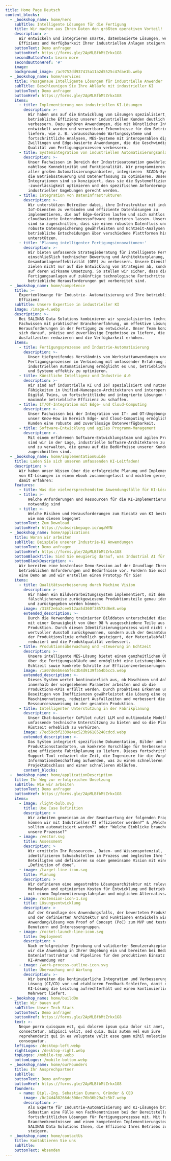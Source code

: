 ```yaml
---
title: Home Page Deutsch
content_blocks:
  - _bookshop_name: home/hero
    subTitle: Intelligente Lösungen für die Fertigung
    title: Wir machen aus Ihren Daten den größten operativen Vorteil!
    description: >-
      Wir entwickeln und integrieren smarte, datenbasierte Lösungen, welche die
      Effizienz und Verfügbarkeit Ihrer industriellen Anlagen steigern.
    buttonText: Demo anfragen
    buttonHref: https://forms.gle/2ApMLBfbMtZrkx1G8
    secondButtonText: Learn more
    secondButtonHref: '#'
    image:
    background_image: /ac9752dd937415a11a2d5525c47dae1b.webp
  - _bookshop_name: home/services
    title: Passgenaue Intelligente Lösungen für industrielle Anwender
    subTitle: Beschleunigen Sie Ihre Abläufe mit industrieller KI
    buttonText: Demo anfragen
    buttonHref: https://forms.gle/2ApMLBfbMtZrkx1G8
    items:
      - title: Implementierung von industriellen KI-Lösungen
        description: >-
          Wir haben uns auf die Entwicklung von Lösungen spezialisiert, die die
          betriebliche Effizienz unserer industriellen Kunden deutlich
          verbessern. Dazu gehören Anwendungen, die mit künstlicher Intelligenz
          entwickelt wurden und verwertbare Erkenntnisse für den Betrieb
          liefern, wie z. B. vorausschauende Wartungssysteme und
          fortschrittliche Analysen, MES-Systeme mit interoperablen digitalen
          Zwillingen und Edge-basierte Anwendungen, die die Geschwindigkeit und
          Qualität von Fertigungsprozessen verbessern.
      - title: Systemintegration von industriellen Automatisierungsanlagen
        description: >-
          Unser Fachwissen im Bereich der Industrieautomation gewährleistet
          nahtlose Konnektivität und Funktionalität. Wir programmieren die SPS
          aller großen Automatisierungsanbieter, integrieren  SCADA-Systeme, um
          die Betriebssteuerung und Datenerfassung zu optimieren. Unsere
          Integrationen sind so konzipiert, dass sie die Systemeffizienz und
          -zuverlässigkeit optimieren und den spezifischen Anforderungen
          industrieller Umgebungen gerecht werden.
      - title: Integration von Dateninfrastrukturen
        description: >-
          Wir unterstützen Betreiber dabei, ihre Infrastruktur mit industriellen
          IoT-Diensten zu verbinden und effiziente Datenlösungen zu
          implementieren, die auf Edge-Geräten laufen und sich nahtlos in
          cloudbasierte Unternehmenssoftware integrieren lassen. Unsere Lösungen
          sind so zugeschnitten, dass sie einen robusten Datenfluss und eine
          robuste Datenspeicherung gewährleisten und Echtzeit-Analysen und
          betriebliche Entscheidungen über verschiedene Plattformen hinweg
          unterstützen.
      - title: 'Planung intelligenter Fertigungsinnovationen:'
        description: >-
          Wir bieten umfassende Strategieberatung für intelligente Fertigung,
          einschließlich technischer Bewertung und Architekturplanung, um die
          Gesamtanlageneffektivität (OEE) zu verbessern. Unsere Dienstleistungen
          zielen nicht nur auf die Entwicklung von Strategien ab, sondern auch
          auf deren wirksame Umsetzung. So stellen wir sicher, dass die
          Fertigungsanlagen auf zukünftige technologische Fortschritte und
          betriebliche Herausforderungen gut vorbereitet sind.
  - _bookshop_name: home/competence
    title: >-
      Expertenlösunge für Industrie- Automatisierung und Ihre betriebliche
      Effizienz
    subTitle: Unsere Expertise in industrieller KI
    image: /image-4.webp
    description: >-
      Bei SALINAS Data Solutions kombinieren wir spezialisiertes technisches
      Fachwissen mit praktischer Branchenerfahrung, um effektive Lösungen für
      Herausforderungen in der Fertigung zu entwickeln. Unser Team konzentriert
      sich darauf, präzise und zuverlässige Ergebnisse zu liefern, die
      Ausfallzeiten reduzieren und die Verfügbarkeit erhöhen.
    items:
      - title: Fertigungsprozesse und Industrie-Automatisierung
        description: >-
          Unser tiefgreifendes Verständnis von Werkstattanwendungen und
          Fertigungsprozessen in Verbindung mit umfassender Erfahrung in der
          industriellen Automatisierung ermöglicht es uns, betriebliche Abläufe
          und Systeme effektiv zu optimieren.
      - title: Künstliche Intelligenz und Industrie 4.0
        description: >-
          Wir sind auf industrielle KI und IoT spezialisiert und nutzen unsere
          Fähigkeiten in Unified-Namespace-Architekturen und interoperablen
          Digital Twins, um fortschrittliche und integrierte Lösungen für
          maximale betriebliche Effizienz zu schaffen.
      - title: IT/OT-Integration mit Edge- und Cloud-Computing
        description: >-
          Unser Fachwissen bei der Integration von IT- und OT-Umgebungen und
          unser Know-How im Bereich Edge- und Cloud-Computing ermöglicht unseren
          Kunden eine robuste und zuverlässige Datenverfügbarkeit.
      - title: Software-Entwicklung und agiles Programm-Management
        description: >-
          Mit einem erfahrenen Software-Entwicklungsteam und agilen Prozessen
          sind wir in der Lage, industrielle Software-Architekturen zu entwerfen
          und zu verwalten, die genau auf die Bedürfnisse unserer Kunden
          zugeschnitten sind.
  - _bookshop_name: home/implementationGuide
    title: Laden Sie sich unseren umfassenden KI-Leitfaden!
    description: >
      Wir haben unser Wissen über die erfolgreiche Planung und Implementierung
      von KI-Lösungen in einem ebook zusammengefasst und möchten gerne, dass Sie
      damit erfahren:
    features:
      - title: Was die vielversprechendsten Anwendungsfälle für KI-Lösungen sind
      - title: >-
          Welche Anforderungen und Ressourcen für die KI-Implementierung
          notwendig sind
      - title: >-
          Welche Risiken und Herausforderungen zum Einsatz von KI bestehen und
          wie man diesen begegnet
    buttonText: Zum Download
    buttonHref: https://subscribepage.io/uqaWYN
  - _bookshop_name: home/applications
    title: Woran wir arbeiten
    subTitle: Beispiele unserer Industrie-KI Anwendungen
    buttonText: Demo anfragen
    buttonHref: https://forms.gle/2ApMLBfbMtZrkx1G8
    bottomBlockTitle: Sind Sie neugierig darauf, was Industrial AI für Ihren Betrieb tun kann?
    bottomBlockDescription: >-
      Wir bereiten eine kostenlose Demo-Session auf der Grundlage Ihrer
      betrieblichen Anforderungen und Bedürfnisse vor. Fordern Sie noch heute
      eine Demo an und wir erstellen einen Prototyp für Sie!
    items:
      - title: Qualitätsverbesserung durch Machine Vision
        description: >-
          Wir haben ein Bildverarbeitungssystem implementiert, mit dem
          fälschlicherweise zurückgewiesene Produktionsteile genau identifiziert
          und zurückgegeben werden können.
        image: /318f2e6a2cee512aa5d360f38573d6e8.webp
        extended_description: >-
          Durch die Verwendung trainierter Bilddaten unterscheidet dieses System
          mit einer Genauigkeit von über 98 % ausgeschiedene Teile aus der
          Produktion. Durch diesen Identifizierungsprozess wird nicht nur
          wertvoller Ausstoß zurückgewonnen, sondern auch der Gesamtdurchsatz
          der Produktionslinie erheblich gesteigert, der Materialabfall
          reduziert und die Produktqualität verbessert.
      - title: Produktionsüberwachung und -steuerung in Echtzeit
        description: >-
          Unsere intelligente MES-Lösung bietet einen ganzheitlichen Überblick
          über die Fertigungsabläufe und ermöglicht eine Leistungsüberwachung in
          Echtzeit sowie konkrete Schritte zur Effizienzverbesserungen.
        image: /1a07d66b6ea5fec3b4d9139f554bbcc5.webp
        extended_description: >-
          Dieses System wertet kontinuierlich aus, ob Maschinen und Anlagen
          innerhalb der vorgesehenen Parameter arbeiten und ob die
          Produktions-KPIs erfüllt werden. Durch proaktives Erkennen und
          Beseitigen von Ineffizienzen gewährleistet die Lösung eine optimale
          Maschinennutzung, reduziert Ausfallzeiten und verbessert die
          Ressourcenzuweisung in der gesamten Produktion.
      - title: Intelligenter Unterstützung in der Fabrikplanung
        description: >-
          Unser Chat-basierter CoPilot nutzt LLM und multimodale Modelle, um
          umfassende technische Unterstützung zu bieten und so die Planungs- und
          Rüstzeit erheblich zu verkürzen.
        image: /7ed59cbf2339e4ec523b96185248cdcd.webp
        extended_description: >-
          Das System integriert spezifische Dokumentation, Bilder und Videos von
          Produktionsstandorten, um konkrete Vorschläge für Verbesserungen und
          eine effiziente Fabrikplanung zu liefern. Dieses fortschrittliche
          Support-Tool reduziert die Zeit, die Ingenieure für die Vorplanung und
          Informationsbeschaffung aufwenden, was zu einem schnelleren
          Projektabschluss und einer schnelleren Abläufen.
        content_blocks:
  - _bookshop_name: home/applicationDescription
    title: Ihr Weg zur erfolgreichen Umsetzung
    subTitle: Wie wir arbeiten
    buttonText: Demo anfragen
    buttonHref: https://forms.gle/2ApMLBfbMtZrkx1G8
    items:
      - image: /light-bulb.svg
        title: Use Case Definition
        description: >
          Wir arbeiten gemeinsam an der Beantwortung der folgenden Fragen: „Wie
          können wir mit Indutrieller KI effizienter werden?“ & „Welche Routinen
          sollten automatisiert werden?" oder "Welche Einblicke brauchen wir in
          unsere Prozesse?"
      - image: /vector.svg
        title: Assessment
        description: >
          Wir ermitteln Ihr Ressourcen-, Daten- und Wissenspotenzial,
          identifizieren Schwachstellen im Prozess und begleiten Ihre Teams und
          Beteiligten und definieren so eine gemeinsame Vision mit einer klaren
          „Definition of done“.
      - image: /target-line-icon.svg
        title: Planung
        description: >
          Wir definieren eine angestrebte Lösungsarchitektur mit relevanten
          Merkmalen und optimierten Kosten für Entwicklung und Betrieb zusammen
          mit einem Implementierungsfahrplan und möglichen Alternativszenarien.
      - image: /extension-icon-1.svg
        title: Lösungsentwicklung
        description: >
          Auf der Grundlage des Anwendungsfalls, der bewerteten Produktvision
          und der definierten Architektur und Funktionen entwickeln wir die
          Anwendung/Lösung vom Proof of Concept (PoC) zum MVP und testen sie mit
          Benutzern und Interessengruppen.
      - image: /rocket-launch-line-icon.svg
        title: Deployment
        description: >
          Nach erfolgreicher Erprobung und validierter Benutzerakzeptanz setzen
          wir die Anwendung in Ihrer Umgebung ein und bereiten bei Bedarf die
          Dateninfrastruktur und Pipelines für den produktiven Einsatz der
          KI-Anwendung vor
      - image: /work-process-outline-icon.svg
        title: Überwachung und Wartung
        description: >-
          Wir bereiten die kontinuierliche Integration und Verbesserung der
          Lösung (CI/CD) vor und etablieren Feedback-Schleifen, damit die
          KI-Lösung die Leistung aufrechterhält und einen kontinuierlichen
          Mehrwert liefert.
  - _bookshop_name: home/buildOn
    title: Wir bauen auf
    subTitle: Unser Tech Stack
    buttonText: Demo anfragen
    buttonHref: https://forms.gle/2ApMLBfbMtZrkx1G8
    text: >-
      Neque porro quisquam est, qui dolorem ipsum quia dolor sit amet,
      consectetur, adipisci velit, sed quia. Quis autem vel eum iure
      reprehenderit qui in ea voluptate velit esse quam nihil molestiae
      consequatur.
    leftLogos: /desktop-left.webp
    rightLogos: /desktop-right.webp
    topLogos: /mobile-top.webp
    bottomLogos: /mobile-bottom.webp
  - _bookshop_name: home/ourFounders
    title: Ihr Ansprechpartner
    subTitle:
    buttonText: Demo anfragen
    buttonHref: https://forms.gle/2ApMLBfbMtZrkx1G8
    founders:
      - name: Dipl.-Ing. Sebastian Eumann, Gründer & CEO
        image: /0c24d488266dc300ec76b36b29a2c5b7.webp
        description: >-
          Als Experte für Industrie-Automatisierung und KI-Lösungen bringt
          Sebastian eine Fülle von Fachkenntnissen bei der Bereitstellung von
          fortschrittlichen Lösungen für Fertigungsprozesse mit. Mit fundierten
          Branchenkenntnissen und einem kompetenten Implementierungsteam hilft
          SALINAS Data Solutions Ihnen, die Effizienz Ihres Betriebs zu
          steigern.
  - _bookshop_name: home/contactUs
    title: Kontaktieren Sie uns
    subTitle:
    buttonText: Absenden
---
```

